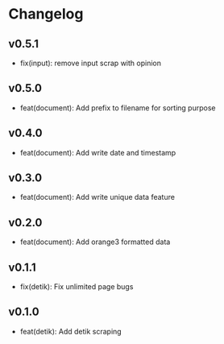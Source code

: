 # Changelog

## v0.5.1
- fix(input): remove input scrap with opinion

## v0.5.0
- feat(document): Add prefix to filename for sorting purpose

## v0.4.0
- feat(document): Add write date and timestamp

## v0.3.0
- feat(document): Add write unique data feature

## v0.2.0
- feat(document): Add orange3 formatted data

## v0.1.1
- fix(detik): Fix unlimited page bugs

## v0.1.0
- feat(detik): Add detik scraping